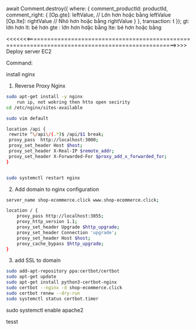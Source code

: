 await Comment.destroy({
    where: {
        comment_productId: productId,
        comment_right: { 
            [Op.gte]: leftValue, // Lớn hơn hoặc bằng leftValue
            [Op.lte]: rightValue // Nhỏ hơn hoặc bằng rightValue
        }
    },
    transaction: t
});
gt: lớn hơn
lt: bé hơn
gte : lớn hơn hơặc bằng 
lte: bé hơn hoặc bằng 

<<<<<<<==================================================================================================>>>>
Deploy server EC2

Command:

install nginx 

1. Reverse Proxy Nginx
```bash
sudo apt-get install -y nginx 
    run ip, not wokring then htto open secirity
cd /etc/nginx/sites-available

sudo vim default

location /api { 
 rewrite ^\/api\/(.*)$ /api/$1 break;
 proxy_pass  http://localhost:3000;
 proxy_set_header Host $host;
 proxy_set_header X-Real-IP $remote_addr;
 proxy_set_header X-Forwarded-For $proxy_add_x_forwarded_for;
}


sudo systemctl restart nginx
```

2. Add domain to nginx configuration


```bash
server_name shop-ecommerce.click www.shop-ecommerce.click;

location / {
    proxy_pass http://localhost:3055; 
    proxy_http_version 1.1;
    proxy_set_header Upgrade $http_upgrade;
    proxy_set_header Connection 'upgrade';
    proxy_set_header Host $host;
    proxy_cache_bypass $http_upgrade;
}
```

3. add SSL to domain 

```bash
sudo add-apt-repository ppa:certbot/certbot
sudo apt-get update
sudo apt-get install python3-certbot-nginx
sudo certbot --nginx -d shop-ecommerce.click
sudo certbot renew --dry-run
sudo systemctl status certbot.timer
```
sudo systemctl enable apache2

tesst


